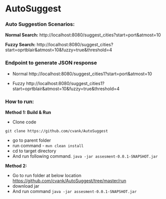 # AutoSuggest

### Auto Suggestion Scenarios:
**Normal Search:**
http://localhost:8080/suggest_cities?start=port&atmost=10

**Fuzzy Search:**
http://localhost:8080/suggest_cities?start=oprtblair&atmost=10&fuzzy=true&threshold=4


### Endpoint to generate JSON response
* Normal
http://localhost:8080/suggest_cities1?start=port&atmost=10

* Fuzzy
http://localhost:8080/suggest_cities1?start=oprtblair&atmost=10&fuzzy=true&threshold=4


### How to run:

**Method 1: Build & Run**
* Clone code 
```
git clone https://github.com/cvank/AutoSuggest
```
* go to parent folder
* run command - ```mvn clean install```
* cd to target directory
* And run following command.
```java -jar assesment-0.0.1-SNAPSHOT.jar```

**Method 2:**
* Go to run folder at below location
https://github.com/cvank/AutoSuggest/tree/master/run
* download jar
* And run command
```java -jar assesment-0.0.1-SNAPSHOT.jar```
